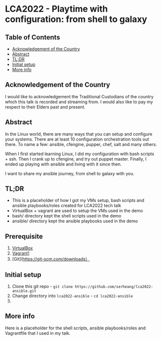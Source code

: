 # LCA2022 - Playtime with configuration: from shell to galaxy

## Table of Contents
- [Acknowledgement of the Country](#acknowledgement-of-the-country)
- [Abstract](#abstract)
- [TL;DR](#tldr)
- [Initial setup](#initial-setup)
- [More info](#more-info)

##  Acknowledgement of the Country
I would like to acknowledgement the Traditional Custodians of the country which this talk is recorded and streaming from.  I would also like to pay my respect to their Elders past and present.

## Abstract
In the Linux world, there are many ways that you can setup and configure your systems.  There are at least 10 configuration orchestration tools out there.  To name a few: ansible, cfengine, pupper, chef, salt and many others.  

When I first started learning Linux, I did  my configuration with bash scripts + ssh.  Then I crank up to cfengine, and try out  puppet master.  Finally, I ended up playing with ansible and living with it since then.  

I want to share my ansible journey, from shell to galaxy with you.

## TL;DR
- This is a placeholder of how I got my VMs setup, bash scripts and ansible playbooks/roles created for LCA2022 tech talk
- VirtualBox + vagrant are used to setup the VMs used in the demo  
- bash/ directory kept the shell scripts used in the demo
- ansible/ directory kept the ansible playbooks used in the demo

## Prerequisite
1. [VirtualBox](https://www.virtualbox.org/)
1. [Vagrant](https://www.vagrantup.com/)]
1. [Git](https://git-scm.com/downloads）

## Initial setup
1. Clone this git repo - `git clone https://github.com/serheang/lca2022-ansible.git`  
1. Change directory into `lca2022-ansible` - `cd lca2022-ansible`  
1. 

## More info
Here is a placeholder for the shell scripts, ansible playbooks/roles and Vagrantfile that I used in my talk.  
